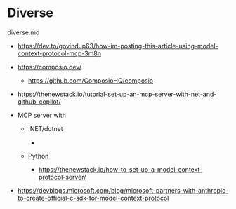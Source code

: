 # Diverse

diverse.md

*   https://dev.to/govindup63/how-im-posting-this-article-using-model-context-protocol-mcp-3m8n

*   https://composio.dev/

    *   https://github.com/ComposioHQ/composio

*   https://thenewstack.io/tutorial-set-up-an-mcp-server-with-net-and-github-copilot/


*   MCP server with

    *   .NET/dotnet

        *   

    *   Python

        *   https://thenewstack.io/how-to-set-up-a-model-context-protocol-server/

*   https://devblogs.microsoft.com/blog/microsoft-partners-with-anthropic-to-create-official-c-sdk-for-model-context-protocol